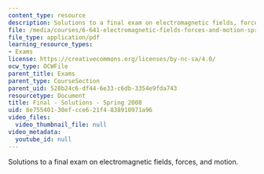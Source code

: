 ```yaml
---
content_type: resource
description: Solutions to a final exam on electromagnetic fields, forces, and motion.
file: /media/courses/6-641-electromagnetic-fields-forces-and-motion-spring-2009/8e75540130efcce621f4838910971a96_MIT6_641s09_sol_exam2008.pdf
file_type: application/pdf
learning_resource_types:
- Exams
license: https://creativecommons.org/licenses/by-nc-sa/4.0/
ocw_type: OCWFile
parent_title: Exams
parent_type: CourseSection
parent_uid: 528b24c6-df44-6e33-c6db-3354e9fda743
resourcetype: Document
title: Final - Solutions - Spring 2008
uid: 8e755401-30ef-cce6-21f4-838910971a96
video_files:
  video_thumbnail_file: null
video_metadata:
  youtube_id: null
---
```

Solutions to a final exam on electromagnetic fields, forces, and motion.
